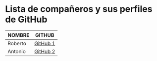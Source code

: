 # Lista de compañeros y sus perfiles de GitHub

| NOMBRE                | GITHUB                         |
|----------------------|--------------------------------|
| Roberto        | [GitHub 1](https://github.com/RoGoLo-05) |
| Antonio         | [GitHub 2](https://github.com/AntonioPazo) |
